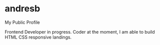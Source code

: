 # andresb
My Public Profile

Frontend Developer in progress. Coder at the moment, I am able to build HTML CSS responsive landings.

